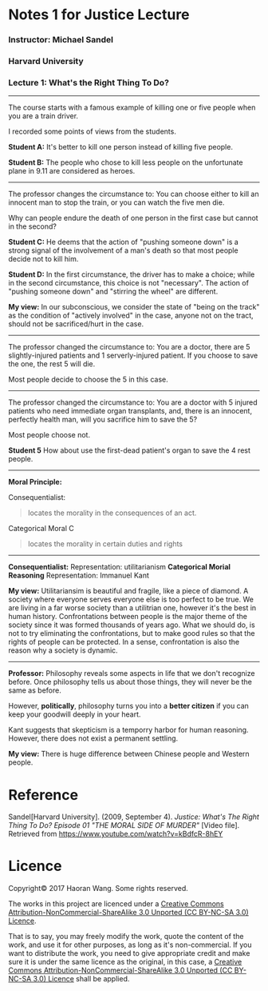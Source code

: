 ﻿# Notes 1 for Justice Lecture
### Instructor: Michael Sandel
### Harvard University
### Lecture 1: What's the Right Thing To Do?
---
The course starts with a famous example of killing one or five people when you are a train driver.

I recorded some points of views from the students.

**Student A:**
It's better to kill one person instead of killing five people.

**Student B:**
The people who chose to kill less people on the unfortunate plane in 9.11 are considered as heroes.

---

The professor changes the circumstance to: You can choose either to kill an innocent man to stop the train, or you can watch the five men die.

Why can people endure the death of one person in the first case but cannot in the second?

**Student C:**
He deems that the action of "pushing someone down" is a strong signal of the involvement of a man's death so that most people decide not to kill him.

**Student D:**
In the first circumstance, the driver has to make a choice; while in the second circumstance, this choice is not "necessary". The action of "pushing someone down" and "stirring the wheel" are different.

**My view:**
In our subconscious, we consider the state of "being on the track" as the condition of "actively involved" in the case, anyone not on the tract, should not be sacrificed/hurt in the case.

---

The professor changed the circumstance to: You are a doctor, there are 5 slightly-injured patients and 1 serverly-injured patient. If you choose to save the one, the rest 5 will die.

Most people decide to choose the 5 in this case.

---

The professor changed the circumstance to: You are a doctor with 5 injured patients who need immediate organ transplants, and, there is an innocent, perfectly health man, will you sacrifice him to save the 5?

Most people choose not.

**Student 5**
How about use the first-dead patient's organ to save the 4 rest people.

---
**Moral Principle:**

Consequentialist:
> locates the morality in the consequences of an act.

Categorical Moral C
> locates the morality in certain duties and rights

---
**Consequentialist:**
Representation: utilitarianism
**Categorical Morial Reasoning**
Representation: Immanuel Kant

**My view:**
Utilitariansim is beautiful and fragile, like a piece of diamond. A society where everyone serves everyone else is too perfect to be true. We are living in a far worse society than a utilitrian one, however it's the best in human history. Confrontations between people is the major theme of the society since it was formed thousands of years ago. What we should do, is not to try eliminating the confrontations, but to make good rules so that the rights of people can be protected. In a sense, confrontation is also the reason why a society is dynamic.

---
**Professor:**
Philosophy reveals some aspects in life that we don't recognize before. Once philosophy tells us about those things, they will never be the same as before.

However, **politically**, philosophy turns you into a **better citizen** if you can keep your goodwill deeply in your heart.

Kant suggests that skepticism is a temporry harbor for human reasoning. However, there does not exist a permanent settling.

**My view:**
There is huge difference between Chinese people and Western people.

# Reference
Sandel[Harvard University]. (2009, September 4). *Justice: What's The Right Thing To Do? Episode 01 "THE MORAL SIDE OF MURDER"* [Video file]. Retrieved from https://www.youtube.com/watch?v=kBdfcR-8hEY

# Licence
Copyright© 2017 Haoran Wang. Some rights reserved.

The works in this project are licenced under a [Creative Commons Attribution-NonCommercial-ShareAlike 3.0 Unported (CC BY-NC-SA 3.0) Licence](https://creativecommons.org/licenses/by-nc-sa/3.0/deed.en_US).

That is to say, you may freely modify the work, quote the content of the work, and use it for other purposes, as long as it's non-commercial. If you want to distribute the work, you need to give appropriate credit and make sure it is under the same licence as the original, in this case, a [Creative Commons Attribution-NonCommercial-ShareAlike 3.0 Unported (CC BY-NC-SA 3.0) Licence](https://creativecommons.org/licenses/by-nc-sa/3.0/deed.en_US) shall be applied.